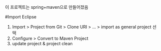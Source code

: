 이 프로젝트는 spring+maven으로 만들어졌음


#Import Eclipse
1. Import > Project from Git > Clone URI > ... > import as general project 선택
2. Configure > Convert to Maven Project
3. update project & project clean
